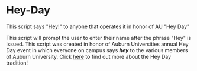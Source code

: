 # Hey-Day
This script says "Hey!" to anyone that operates it in honor of AU "Hey Day" 

This script will prompt the user to enter their name after the phrase "Hey" is issued. 
This script was created in honor of Auburn Universities annual Hey Day event in which everyone on campus says _**hey**_ to the various members of Auburn University. 
Click [here](http://sga.auburn.edu/hey-day/) to find out more about the Hey Day tradition! 


